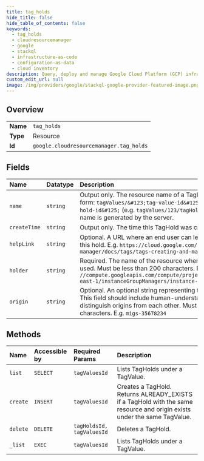 ```yaml
---
title: tag_holds
hide_title: false
hide_table_of_contents: false
keywords:
  - tag_holds
  - cloudresourcemanager
  - google    
  - stackql
  - infrastructure-as-code
  - configuration-as-data
  - cloud inventory
description: Query, deploy and manage Google Cloud Platform (GCP) infrastructure and resources using SQL
custom_edit_url: null
image: /img/providers/google/stackql-google-provider-featured-image.png
---
```

  
    

## Overview
<table><tbody>
<tr><td><b>Name</b></td><td><code>tag_holds</code></td></tr>
<tr><td><b>Type</b></td><td>Resource</td></tr>
<tr><td><b>Id</b></td><td><code>google.cloudresourcemanager.tag_holds</code></td></tr>
</tbody></table>

## Fields
| Name | Datatype | Description |
|:-----|:---------|:------------|
| `name` | `string` | Output only. The resource name of a TagHold. This is a String of the form: `tagValues/&#123;tag-value-id&#125;/tagHolds/&#123;tag-hold-id&#125;` (e.g. `tagValues/123/tagHolds/456`). This resource name is generated by the server. |
| `createTime` | `string` | Output only. The time this TagHold was created. |
| `helpLink` | `string` | Optional. A URL where an end user can learn more about removing this hold. E.g. `https://cloud.google.com/resource-manager/docs/tags/tags-creating-and-managing` |
| `holder` | `string` | Required. The name of the resource where the TagValue is being used. Must be less than 200 characters. E.g. `//compute.googleapis.com/compute/projects/myproject/regions/us-east-1/instanceGroupManagers/instance-group` |
| `origin` | `string` | Optional. An optional string representing the origin of this request. This field should include human-understandable information to distinguish origins from each other. Must be less than 200 characters. E.g. `migs-35678234` |
## Methods
| Name | Accessible by | Required Params | Description |
|:-----|:--------------|:----------------|:------------|
| `list` | `SELECT` | `tagValuesId` | Lists TagHolds under a TagValue. |
| `create` | `INSERT` | `tagValuesId` | Creates a TagHold. Returns ALREADY_EXISTS if a TagHold with the same resource and origin exists under the same TagValue. |
| `delete` | `DELETE` | `tagHoldsId, tagValuesId` | Deletes a TagHold. |
| `_list` | `EXEC` | `tagValuesId` | Lists TagHolds under a TagValue. |
